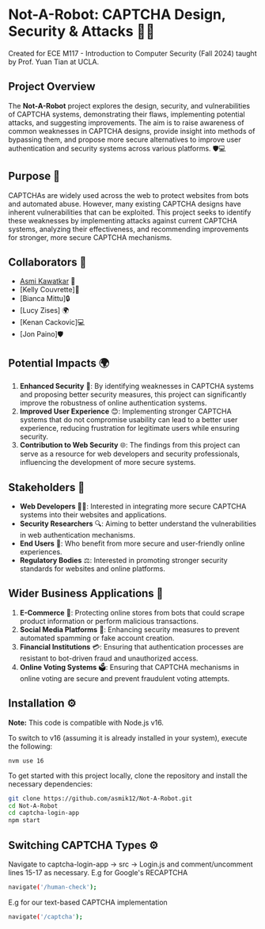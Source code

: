# Not-A-Robot: CAPTCHA Design, Security & Attacks 🤖🔐

Created for ECE M117 - Introduction to Computer Security (Fall 2024) taught by Prof. Yuan Tian at UCLA.

## Project Overview

The **Not-A-Robot** project explores the design, security, and vulnerabilities of CAPTCHA systems, demonstrating their flaws, implementing potential attacks, and suggesting improvements. The aim is to raise awareness of common weaknesses in CAPTCHA designs, provide insight into methods of bypassing them, and propose more secure alternatives to improve user authentication and security systems across various platforms. 🛡️💻

## Purpose 🎯

CAPTCHAs are widely used across the web to protect websites from bots and automated abuse. However, many existing CAPTCHA designs have inherent vulnerabilities that can be exploited. This project seeks to identify these weaknesses by implementing attacks against current CAPTCHA systems, analyzing their effectiveness, and recommending improvements for stronger, more secure CAPTCHA mechanisms.

## Collaborators 👥

- [Asmi Kawatkar](https://github.com/asmik12) 🚀
- [Kelly Couvrette]🔧
- [Bianca Mittu]🔒
- [Lucy Zises] 🌍
- [Kenan Cackovic]💻
- [Jon Paino]🛡️

## Potential Impacts 🌍

1. **Enhanced Security** 🔐: By identifying weaknesses in CAPTCHA systems and proposing better security measures, this project can significantly improve the robustness of online authentication systems.
2. **Improved User Experience** 😊: Implementing stronger CAPTCHA systems that do not compromise usability can lead to a better user experience, reducing frustration for legitimate users while ensuring security.
3. **Contribution to Web Security** 🌐: The findings from this project can serve as a resource for web developers and security professionals, influencing the development of more secure systems.

## Stakeholders 🏢

- **Web Developers** 🧑‍💻: Interested in integrating more secure CAPTCHA systems into their websites and applications.
- **Security Researchers** 🔍: Aiming to better understand the vulnerabilities in web authentication mechanisms.
- **End Users** 👥: Who benefit from more secure and user-friendly online experiences.
- **Regulatory Bodies** ⚖️: Interested in promoting stronger security standards for websites and online platforms.

## Wider Business Applications 💼

1. **E-Commerce** 🛒: Protecting online stores from bots that could scrape product information or perform malicious transactions.
2. **Social Media Platforms** 📱: Enhancing security measures to prevent automated spamming or fake account creation.
3. **Financial Institutions** 💳: Ensuring that authentication processes are resistant to bot-driven fraud and unauthorized access.
4. **Online Voting Systems** 🗳️: Ensuring that CAPTCHA mechanisms in online voting are secure and prevent fraudulent voting attempts.

## Installation ⚙️

**Note:** This code is compatible with Node.js v16.

To switch to v16 (assuming it is already installed in your system), execute the following:

```nvm use 16```

To get started with this project locally, clone the repository and install the necessary dependencies:

```bash
git clone https://github.com/asmik12/Not-A-Robot.git
cd Not-A-Robot
cd captcha-login-app
npm start
```

## Switching CAPTCHA Types ⚙️

Navigate to captcha-login-app -> src -> Login.js and comment/uncomment lines 15-17 as necessary.
E.g for Google's RECAPTCHA

```bash
navigate('/human-check');
```

E.g for our text-based CAPTCHA implementation
```bash
navigate('/captcha');
```


